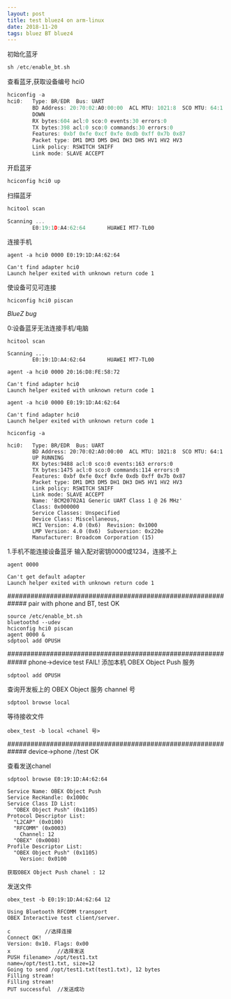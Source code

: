 ```yaml
---
layout: post
title: test bluez4 on arm-linux
date: 2018-11-20
tags: bluez BT bluez4
---
```


初始化蓝牙

```c
sh /etc/enable_bt.sh
```

查看蓝牙,获取设备编号 hci0

```                                                                                                      c
hciconfig -a
hci0:   Type: BR/EDR  Bus: UART
        BD Address: 20:70:02:A0:00:00  ACL MTU: 1021:8  SCO MTU: 64:1
        DOWN 
        RX bytes:604 acl:0 sco:0 events:30 errors:0
        TX bytes:398 acl:0 sco:0 commands:30 errors:0
        Features: 0xbf 0xfe 0xcf 0xfe 0xdb 0xff 0x7b 0x87
        Packet type: DM1 DM3 DM5 DH1 DH3 DH5 HV1 HV2 HV3 
        Link policy: RSWITCH SNIFF 
        Link mode: SLAVE ACCEPT
```

开启蓝牙

```c
hciconfig hci0 up
```

扫描蓝牙

```c
hcitool scan                                                                                                       

Scanning ...
        E0:19:1D:A4:62:64       HUAWEI MT7-TL00

```

连接手机

```
agent -a hci0 0000 E0:19:1D:A4:62:64                                                                               

Can't find adapter hci0
Launch helper exited with unknown return code 1

```

使设备可见可连接

```
hciconfig hci0 piscan
```

*BlueZ bug*

0:设备蓝牙无法连接手机/电脑
```
hcitool scan                                                                                                       

Scanning ...
        E0:19:1D:A4:62:64       HUAWEI MT7-TL00

agent -a hci0 0000 20:16:D8:FE:58:72                                                                            

Can't find adapter hci0
Launch helper exited with unknown return code 1

agent -a hci0 0000 E0:19:1D:A4:62:64                                                                               

Can't find adapter hci0
Launch helper exited with unknown return code 1

hciconfig -a

hci0:   Type: BR/EDR  Bus: UART
        BD Address: 20:70:02:A0:00:00  ACL MTU: 1021:8  SCO MTU: 64:1
        UP RUNNING 
        RX bytes:9488 acl:0 sco:0 events:163 errors:0
        TX bytes:1475 acl:0 sco:0 commands:114 errors:0
        Features: 0xbf 0xfe 0xcf 0xfe 0xdb 0xff 0x7b 0x87
        Packet type: DM1 DM3 DM5 DH1 DH3 DH5 HV1 HV2 HV3 
        Link policy: RSWITCH SNIFF 
        Link mode: SLAVE ACCEPT 
        Name: 'BCM20702A1 Generic UART Class 1 @ 26 MHz'
        Class: 0x000000
        Service Classes: Unspecified
        Device Class: Miscellaneous, 
        HCI Version: 4.0 (0x6)  Revision: 0x1000
        LMP Version: 4.0 (0x6)  Subversion: 0x220e
        Manufacturer: Broadcom Corporation (15)
```

1.手机不能连接设备蓝牙
输入配对密钥0000或1234，连接不上

```
agent 0000

Can't get default adapter
Launch helper exited with unknown return code 1
```

#############################################################
pair with phone and BT, test OK

```
source /etc/enable_bt.sh
bluetoothd --udev
hciconfig hci0 piscan
agent 0000 &
sdptool add OPUSH
```

#############################################################
phone->device			test FAIL!
添加本机 OBEX Object Push 服务

```
sdptool add OPUSH
```

查询开发板上的 OBEX Object 服务 channel 号
```
sdptool browse local
```

等待接收文件
```
obex_test -b local <chanel 号>
```

#############################################################
device->phone			//test OK

查看发送chanel

```
sdptool browse E0:19:1D:A4:62:64

Service Name: OBEX Object Push
Service RecHandle: 0x1000c
Service Class ID List:
  "OBEX Object Push" (0x1105)
Protocol Descriptor List:
  "L2CAP" (0x0100)
  "RFCOMM" (0x0003)
    Channel: 12
  "OBEX" (0x0008)
Profile Descriptor List:
  "OBEX Object Push" (0x1105)
    Version: 0x0100
```

	获取OBEX Object Push chanel : 12

发送文件

```
obex_test -b E0:19:1D:A4:62:64 12

Using Bluetooth RFCOMM transport
OBEX Interactive test client/server.

c 			//选择连接
Connect OK!
Version: 0x10. Flags: 0x00
x				//选择发送
PUSH filename> /opt/test1.txt
name=/opt/test1.txt, size=12
Going to send /opt/test1.txt(test1.txt), 12 bytes
Filling stream!
Filling stream!
PUT successful	//发送成功
```